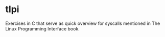# tlpi
Exercises in C that serve as quick overview for syscalls mentioned in The Linux Programming Interface book.
